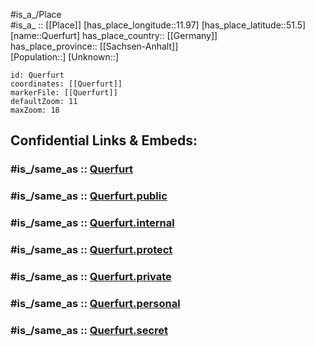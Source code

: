 ﻿---
confidential: public
isDeleted: false
location:
- 51.5
- 11.97
mapmarker: city
mapzoom:
- 7
- 12
SpocWebEntityId: 33579
tags:
- geo/City
type: City
---

#is_a_/Place  
#is_a_ :: [[Place]] 
[has_place_longitude::11.97] 
[has_place_latitude::51.5] 
[name::Querfurt] 
has_place_country:: [[Germany]]  
has_place_province:: [[Sachsen-Anhalt]]  
[Population::] 
[Unknown::] 


```leaflet
id: Querfurt
coordinates: [[Querfurt]] 
markerFile: [[Querfurt]] 
defaultZoom: 11 
maxZoom: 18
```


## Confidential Links & Embeds: 

### #is_/same_as :: [Querfurt](/_Standards/Earth/Continent/Europe/Europe~Central/Germany/Germany~East/Sachsen-Anhalt/counties~SA/Halle~Saale/City/Querfurt.md) 

### #is_/same_as :: [Querfurt.public](/_public/Earth/Continent/Europe/Europe~Central/Germany/Germany~East/Sachsen-Anhalt/counties~SA/Halle~Saale/City/Querfurt.public.md) 

### #is_/same_as :: [Querfurt.internal](/_internal/Earth/Continent/Europe/Europe~Central/Germany/Germany~East/Sachsen-Anhalt/counties~SA/Halle~Saale/City/Querfurt.internal.md) 

### #is_/same_as :: [Querfurt.protect](/_protect/Earth/Continent/Europe/Europe~Central/Germany/Germany~East/Sachsen-Anhalt/counties~SA/Halle~Saale/City/Querfurt.protect.md) 

### #is_/same_as :: [Querfurt.private](/_private/Earth/Continent/Europe/Europe~Central/Germany/Germany~East/Sachsen-Anhalt/counties~SA/Halle~Saale/City/Querfurt.private.md) 

### #is_/same_as :: [Querfurt.personal](/_personal/Earth/Continent/Europe/Europe~Central/Germany/Germany~East/Sachsen-Anhalt/counties~SA/Halle~Saale/City/Querfurt.personal.md) 

### #is_/same_as :: [Querfurt.secret](/_secret/Earth/Continent/Europe/Europe~Central/Germany/Germany~East/Sachsen-Anhalt/counties~SA/Halle~Saale/City/Querfurt.secret.md)

